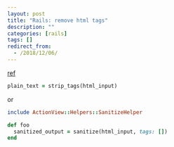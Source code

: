 ```yaml
---
layout: post
title: "Rails: remove html tags"
description: ""
categories: [rails]
tags: []
redirect_from:
  - /2018/12/06/
---
```

[ref](https://stackoverflow.com/questions/2576394/remove-all-html-tags-from-attributes-in-rails)

~~~ruby
plain_text = strip_tags(html_input)​
~~~

or

~~~ruby
include ActionView::Helpers::SanitizeHelper

def foo
  sanitized_output = sanitize(html_input, tags: [])
end
~~~
